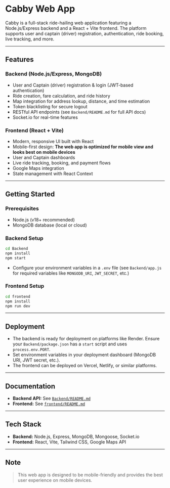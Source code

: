 # Cabby Web App

Cabby is a full-stack ride-hailing web application featuring a Node.js/Express backend and a React + Vite frontend. The platform supports user and captain (driver) registration, authentication, ride booking, live tracking, and more.

---

## Features

### Backend (Node.js/Express, MongoDB)
- User and Captain (driver) registration & login (JWT-based authentication)
- Ride creation, fare calculation, and ride history
- Map integration for address lookup, distance, and time estimation
- Token blacklisting for secure logout
- RESTful API endpoints (see `Backend/README.md` for full API docs)
- Socket.io for real-time features

### Frontend (React + Vite)
- Modern, responsive UI built with React
- Mobile-first design: **The web app is optimized for mobile view and looks best on mobile devices**
- User and Captain dashboards
- Live ride tracking, booking, and payment flows
- Google Maps integration
- State management with React Context

---

## Getting Started

### Prerequisites
- Node.js (v18+ recommended)
- MongoDB database (local or cloud)

### Backend Setup
```bash
cd Backend
npm install
npm start
```
- Configure your environment variables in a `.env` file (see `Backend/app.js` for required variables like `MONGODB_URI`, `JWT_SECRET`, etc.)

### Frontend Setup
```bash
cd frontend
npm install
npm run dev
```

---

## Deployment

- The backend is ready for deployment on platforms like Render. Ensure your `Backend/package.json` has a `start` script and uses `process.env.PORT`.
- Set environment variables in your deployment dashboard (MongoDB URI, JWT secret, etc.).
- The frontend can be deployed on Vercel, Netlify, or similar platforms.

---

## Documentation
- **Backend API:** See [`Backend/README.md`](Backend/README.md)
- **Frontend:** See [`frontend/README.md`](frontend/README.md)

---

## Tech Stack
- **Backend:** Node.js, Express, MongoDB, Mongoose, Socket.io
- **Frontend:** React, Vite, Tailwind CSS, Google Maps API

---

## Note
> This web app is designed to be mobile-friendly and provides the best user experience on mobile devices.
